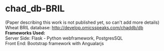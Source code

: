# chad_db-BRIL 
(Paper describing this work is not published yet, so can't add more details)<br>
Wheat BRIL database: http://develop.omicsspeaks.com/chaddb/db<br>
<b>Frameworks Used:</b><br>
Server Side: Flask - Python webframework, PostgresSQL <br>
Front End: Bootstrap framework with Angualarjs <br>
